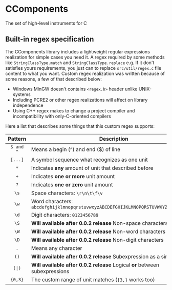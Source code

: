 # CComponents
The set of high-level instruments for C

## Built-in regex specification
The CComponents library includes a lightweight regular expressions realization for simple cases you need it. A regex required by some methods like `StringClassType.match` and `StringClassType.replace` e.g.
If it don't satisfies yours requirements, you just can to replace `src/util/regex.c` file content to what you want. Custom regex realization was written because of some reasons, a few of that described below:
- Windows MinGW doesn't contains `<regex.h>` header unlike UNIX-systems
- Including PCRE2 or other regex realizations will affect on library independence
- Using C++ regex makes to change a project compiler and incompatibility with only-C-oriented compilers

Here a list that describes some things that this custom regex supports:

|  Pattern  | Description                                                                        |
|:---------:| ---------------------------------------------------------------------------------- |
| `$ and ^` | Means a begin (^) and end ($) of line                                              |
|  `[...]`  | A symbol sequence what recognizes as one unit                                      |
|    `*`    | Indicates **any** amount of unit that described before                             |
|    `+`    | Indicates **one or more** unit amount                                              |
|    `?`    | Indicates **one or zero** unit amount                                              |
|   `\s`    | Space characters: `\r\n\t\f\v `                                                    |
|   `\w`    | Word characters: `abcdefghijklmnopqrstuvwxyzABCDEFGHIJKLMNOPQRSTUVWXYZ0123456789_` |
|   `\d`    | Digit characters: `0123456789`                                                     |
|   `\S`    | **Will available after 0.0.2 release** Non-space characters                        |
|   `\W`    | **Will available after 0.0.2 release** Non-word characters                         |
|   `\D`    | **Will available after 0.0.2 release** Non-digit characters                        |
|    `.`    | Means any character                                                                |
|   `()`    | **Will available after 0.0.2 release** Subexpression as a single unit              |
|  `(\|)`   | **Will available after 0.0.2 release** Logical **or** between subexpressions       |
|  `{0,3}`  | The custom range of unit matches (`{3,}` works too)                                |